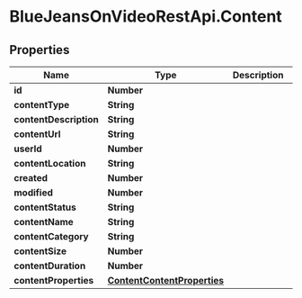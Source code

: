 # BlueJeansOnVideoRestApi.Content

## Properties
Name | Type | Description | Notes
------------ | ------------- | ------------- | -------------
**id** | **Number** |  | [optional] 
**contentType** | **String** |  | [optional] 
**contentDescription** | **String** |  | [optional] 
**contentUrl** | **String** |  | [optional] 
**userId** | **Number** |  | [optional] 
**contentLocation** | **String** |  | [optional] 
**created** | **Number** |  | [optional] 
**modified** | **Number** |  | [optional] 
**contentStatus** | **String** |  | [optional] 
**contentName** | **String** |  | [optional] 
**contentCategory** | **String** |  | [optional] 
**contentSize** | **Number** |  | [optional] 
**contentDuration** | **Number** |  | [optional] 
**contentProperties** | [**ContentContentProperties**](ContentContentProperties.md) |  | [optional] 



